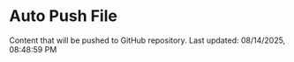 # Auto Push File

Content that will be pushed to GitHub repository.
Last updated: 08/14/2025, 08:48:59 PM